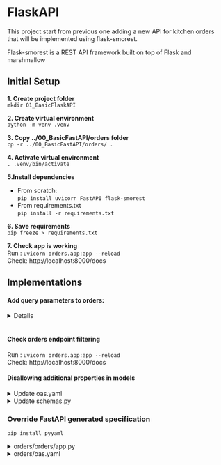 # FlaskAPI 

This project start from previous one adding a new API for kitchen orders that will be implemented using flask-smorest.

Flask-smorest is a REST API framework built on top of Flask and marshmallow


## Initial Setup

**1. Create project folder** \
```mkdir 01_BasicFlaskAPI```

**2. Create virtual environment** \
```python -m venv .venv```

**3. Copy ../00_BasicFastAPI/orders folder** \
```cp -r ../00_BasicFastAPI/orders/ .```

**4. Activate virtual environment** \
```. .venv/bin/activate```

**5.Install dependencies** 
- From scratch: \
 ```pip install uvicorn FastAPI flask-smorest``` 
- From requirements.txt \
```pip install -r requirements.txt```

**6. Save requirements** \
```pip freeze > requirements.txt```

**7. Check app is working** \
Run : ```uvicorn orders.app:app --reload``` \
Check: http://localhost:8000/docs

## Implementations

#### Add query parameters to orders:

<details>

```python
from typing import Annotated, List, Optional

@app.get("/orders", response_model=GetOrdersSchema)
def get_orders(cancelled: Optional[bool] = None, limit: Optional[int] = None):
    if cancel_order is None and limit is None:
        return GetOrdersSchema(orders=ORDERS)

    query_set = [order for order in ORDERS]

    if cancelled is not None:
        if cancelled:
            query_set = [order for order in query_set if order["status"] == "cancelled"]
        else:
            query_set = [order for order in query_set if order["status"] != "cancelled"]

    if limit is not None and len(query_set) > limit:
        return {"orders": query_set[:limit]}

    return {"orders": query_set}
```
</details>
</br>

####  Check orders endpoint filtering
Run : ```uvicorn orders.app:app --reload``` \
Check: http://localhost:8000/docs

#### Disallowing additional properties in models
<details> <summary> Update oas.yaml </summary>

```yaml
    OrderItemSchema:
      additionalProperties: false

    CreateOrderSchema:
        additionalProperties: false

    GetOrderSchema:
        additionalProperties: false
```
</details>

<details> <summary> Update schemas.py </summary>

```python
    from pydantic import Extra

    class OrderItemSchema(BaseModel):
        ...
        class Config:
            extra = "forbid"

    class CreateOrderSchema(BaseModel):
        ...
        class Config:
            extra = "forbid"

    class GetOrdersSchema(BaseModel):
        ...
        class Config:
            extra = "forbid"
```
</details>

### Override FastAPI generated specification

```pip install pyyaml```

<details><summary>orders/orders/app.py</summary>

```python
    from pathlib import Path
    import yaml

    from fastapi import FastAPI
    app = FastAPI(debug=True)

    oas_doc = yaml.safe_load((Path(__file__).parent / '../oas.yaml').read_text())

    app.openapi = lambda: oas_doc

    from orders.api import api
```
</details>

<details><summary>orders/oas.yaml</summary>

```yaml
openapi: 3.0.3

servers:
    - url: http://localhost:8000
    description: URL for local development and testing
    - url: https://coffeemesh.com
    description: main production server
    - url: https://coffeemesh-staging.com
    description: staging server for testing purposes only
```
</details>
